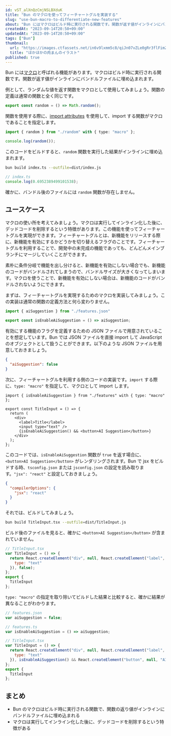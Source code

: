 ```yaml
---
id: vST_alXnQzCmjNSLBXduK
title: "Bun のマクロを使ってフィーチャートグルを実装する"
slug: "use-bun-macro-to-differentiate-new-features"
about: "Bun にはマクロはビルド時に実行される関数です。関数が返す値がインラインにバンドルファイルに埋め込まれます。マクロには、実行してインライン化した後に、デッドコードを削除するという特徴があります。この機能を使ってフィーチャートグルを実装してみましょう。"
createdAt: "2023-09-14T20:50+09:00"
updatedAt: "2023-09-14T20:50+09:00"
tags: ["Bun"]
thumbnail:
  url: "https://images.ctfassets.net/in6v9lxmm5c8/qiJn07vZLe0gRr3flFimZ/9f5b5256457aba8db75ccbb44348e6b3/food_nikuman_illust_1755.png"
  title: "ほかほかの肉まんのイラスト"
published: true
---
```

Bun には[マクロ](https://bun.sh/docs/bundler/macros)と呼ばれる機能があります。マクロはビルド時に実行される関数です。関数が返す値がインラインにバンドルファイルに埋め込まれます。

例として、ランダムな値を返す関数をマクロとして使用してみましょう。関数の定義は通常の関数と全く同じです。

```ts:random.ts
export const random = () => Math.random();
```

関数を使用する際に、[import attributes](https://github.com/tc39/proposal-import-attributes) を使用して、import する関数がマクロであることを指定します。

```ts:index.ts
import { random } from "./random" with { type: "macro" };

console.log(random());
```

このコードをビルドすると、`random` 関数を実行した結果がインラインに埋め込まれます。

```sh
bun build index.ts --outfile=dist/index.js
```

```js:dist/index.js
// index.ts
console.log(0.6952389499101538);
```

確かに、バンドル後のファイルには `random` 関数が存在しません。

## ユースケース

マクロの使い所を考えてみましょう。マクロは実行してインライン化した後に、デッドコードを削除するという特徴があります。この機能を使ってフィーチャートグルを実現ができます。フィーチャートグルとは、新機能をリリースする際に、新機能を有効にするかどうかを切り替えるフラグのことです。フィーチャートグルを利用することで、開発中の未完成の機能であっても、どんどんメインブランチにマージしていくことができます。

素朴に条件分岐で機能を出し分けると、新機能を有効にしない場合でも、新機能のコードがバンドルされてしまうので、バンドルサイズが大きくなってしまいます。マクロを使うことで、新機能を有効にしない場合は、新機能のコードがバンドルされないようにできます。

まずは、フィーチャートグルを実現するためのマクロを実装してみましょう。この実装は通常の関数の定義方法と何ら変わりません。

```ts:features.ts
import { aiSuggestion } from "./features.json"

export const isEnableAiSuggestion = () => aiSuggestion;
```

有効にする機能のフラグを定義するための JSON ファイルで用意されていることを想定しています。Bun では JSON ファイルを直接 import して JavaScript のオブジェクトとして扱うことができます。以下のような JSON ファイルを用意しておきましょう。

```json:features.json
{
  "aiSuggestion": false
}
```

次に、フィーチャートグルを利用する側のコードの実装です。`import` する際に、`type: "macro"` を指定して、マクロとして import します。

```ts:TitleInput.tsx
import { isEnableAiSuggestion } from "./features" with { type: "macro" };

export const TitleInput = () => {
  return (
    <div>
      <label>Title</label>
      <input type="text" />
      {isEnableAiSuggestion() && <button>AI Suggestion</button>}
    </div>
  );
};
```

このコードでは、`isEnableAiSuggestion` 関数が `true` を返す場合に、`<button>AI Suggestion</button>` がレンダリングされます。Bun で jsx をビルドする時、`tsconfig.json` または `jsconfig.json` の設定を読み取ります。`"jsx": "react"` と設定しておきましょう。

```json:tsconfig.json
{
  "compilerOptions": {
    "jsx": "react"
  }
}
```

それでは、ビルドしてみましょう。

```sh
bun build TitleInput.tsx --outfile=dist/TitleInput.js
```

ビルド後のファイルを見ると、確かに `<button>AI Suggestion</button>` が含まれていません。

```js:dist/TitleInput.js
// TitleInput.tsx
var TitleInput = () => {
  return React.createElement("div", null, React.createElement("label", null, "Title"), React.createElement("input", {
    type: "text"
  }), false);
};
export {
  TitleInput
};
```

`type: "macro"` の指定を取り除いてビルドした結果と比較すると、確かに結果が異なることがわかります。

```js:dist/TitleInput.js
// features.json
var aiSuggestion = false;

// features.ts
var isEnableAiSuggestion = () => aiSuggestion;

// TitleInput.tsx
var TitleInput = () => {
  return React.createElement("div", null, React.createElement("label", null, "Title"), React.createElement("input", {
    type: "text"
  }), isEnableAiSuggestion() && React.createElement("button", null, "AI Suggestion"));
};
export {
  TitleInput
};
```

## まとめ

- Bun のマクロはビルド時に実行される関数で、関数の返り値がインラインにバンドルファイルに埋め込まれる
- マクロは実行してインライン化した後に、デッドコードを削除するという特徴がある
